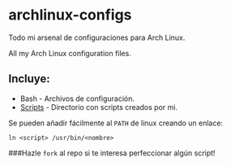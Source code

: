 archlinux-configs
=================

Todo mi arsenal de configuraciones para Arch Linux.

All my Arch Linux configuration files.

Incluye:
--------

  * Bash - Archivos de configuración.
  * [Scripts](https://github.com/fethedems/archlinux-configs/tree/master/Scripts) - Directorio con scripts creados por mi.

Se pueden añadir fácilmente al `PATH` de linux creando un enlace:
  
    ln <script> /usr/bin/<nombre>

###Hazle `fork` al repo si te interesa perfeccionar algún script!